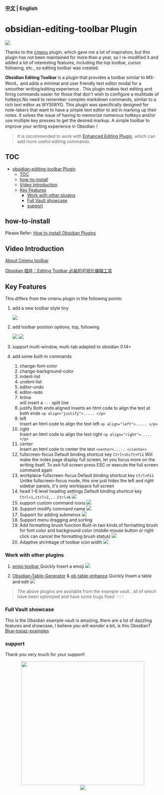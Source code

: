 ### [中文](./README-zh_cn.md) | English
# obsidian-editing-toolbar Plugin

![](editing-toolbar-demo.gif)

Thanks to the [cmenu](https://github.com/chetachiezikeuzor/cMenu-Plugin) plugin, which gave me a lot of inspiration, but this plugin has not been maintained for more than a year, so I re-modified it and added a lot of interesting features, including the top toolbar, cursor following, etc., so editing toolbar was created.

**Obsidian Editing Toolbar** is a plugin that provides a toolbar similar to MS-Word，and adds a minimal and user friendly text editor modal for a smoother writing/editing experience . This plugin makes text editing and firing commands easier for those that don't wish to configure a multitude of hotkeys.No need to remember complex markdown commands, similar to a rich text editor as WYSIWYG.
This plugin was specifically designed for note-takers that want to have a simple text editor to aid in marking up their notes. It solves the issue of having to memorize numerous hotkeys and/or use multiple key presses to get the desired markup. A simple toolbar to improve your writing experience in Obsidian！

> It is recommended to work with [Enhanced Editing Plugin](https://github.com/obsidian-canzi/Enhanced-editing), which can add more useful editing commands.


## TOC

- [obsidian-editing-toolbar Plugin](#obsidian-editing-toolbar-plugin)
  - [TOC](#toc)
  - [how-to-install](#how-to-install)
  - [Video Introduction](#video-introduction)
  - [Key Features](#key-features)
    - [Work with other plugins](#work-with-other-plugins)
    - [Full Vault showcase](#full-vault-showcase)
    - [support](#support)

## how-to-install

Please Refer: [How to install Obsidian Plugins](https://forum.obsidian.md/t/plugins-mini-faq/7737)

## Video Introduction

[About Cmenu toolbar](https://www.bilibili.com/video/BV1mY4y1T7g2/)

[Obsidian 插件：Editing Toolbar 必装的可视化编辑工具]( https://pkmer.cn/show/20230329145815 )

## Key Features
This differs from the cmenu plugin in the following points:

1. add a new toolbar style tiny

   ![](https://raw.githubusercontent.com/cumany/cumany/main//pic/202209071131715.png)

2. add toolbar position options, top, following

   ![](https://raw.githubusercontent.com/cumany/cumany/main//pic/202209071133753.png)
   ![](https://raw.githubusercontent.com/cumany/cumany/main//pic/202209071751006.gif)
3. support multi-window, multi-tab adapted to obsidian 0.14+
4. add some built-in commands
   1. change-font-color
   2. change-background-color
   3. indent-list
   4. undent-list
   5. editor-undo
   6. editor-redo
   7. hrline  
      will insert a `---` split line
   8. justify Both ends aligned
      Inserts an html code to align the text at both ends `<p align="justify">..... </p>`
   9. left  
      Insert an html code to align the text left `<p align="left">..... </p>`
   10. right  
       Insert an html code to align the text right `<p align="right">..... </p>`
   11. center  
       Insert an html code to center the text `<center>..... </center>`
   12. fullscreen-focus
       Default binding shortcut key `Ctrl+shift+F11`
       Will make the notes page display full screen, let you focus more on the writing itself. To exit full screen press ESC or execute the full screen command again
   13. workplace-fullscreen-focus
       Default binding shortcut key `Ctrl+F11`
       Unlike fullscreen-focus mode, this one just hides the left and right sidebar panels, it's only workspace full screen
   14. head 1-6 level heading settings
       Default binding shortcut key `Ctrl+1,ctrl+2,...Ctrl+6`
       ![](https://raw.githubusercontent.com/cumany/cumany/main//pic/202209071707695.png)
   15. support custom command icons
       ![](https://raw.githubusercontent.com/cumany/cumany/main//pic/202209071717111.gif)
   16. Support modify command name
       ![](https://raw.githubusercontent.com/cumany/cumany/main//pic/202209071720159.gif)
   17. Support for adding submenus
       ![](https://raw.githubusercontent.com/cumany/cumany/main//pic/202209071722207.gif)
   18. Support menu dragging and sorting
   19. Add formatting brush function Built-in two kinds of formatting brush for font color and background color (middle mouse button or right click can cancel the formatting brush status)
       ![](https://raw.githubusercontent.com/cumany/cumany/main//pic/202209071731151.gif)
   20. Adaptive shrinkage of toolbar icon width
       ![](https://raw.githubusercontent.com/cumany/cumany/main/pic/202209072157728.gif)



### Work with other plugins

1. [emjoi toolbar ](obsidian://show-plugin?id=obsidian-emoji-toolbar) Quickly Insert a  emoji 
   ![](https://raw.githubusercontent.com/cumany/cumany/main/pic/202209092001600.gif)


2.  [Obsidian-Table-Generator](https://github.com/Quorafind/Obsidian-Table-Generator/)  & [ob-table-enhance](https://github.com/Stardusten/ob-table-enhancer) Quickly Insert a table and edit 
   ![](https://raw.githubusercontent.com/cumany/cumany/main/pic/202209092008571.gif)

> The above plugins are available from the example vault , all of which have been optimized and have some bugs fixed
☟☟☟


### Full Vault showcase

This is the Obsidian example vault is amazing, there are a lot of dazzling features and showcase, I believe you will wonder a bit, is this Obsidian?
[Blue-topaz-examples](https://github.com/cumany/Blue-topaz-examples)

### support
Thank you very much for your support!

<div align="center">
<img src="https://raw.githubusercontent.com/cumany/cumany/main/pic/202209192228895.png" width="400px">
</div>


<div align="center"><a href="https://www.buymeacoffee.com/Cuman"><img src="https://img.buymeacoffee.com/button-api/?text=Buy me a coffee &emoji=&slug=Cuman&button_colour=BD5FFF&font_colour=ffffff&font_family=Poppins&outline_colour=000000&coffee_colour=FFDD00" /></a>
</div>

